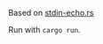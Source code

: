 Based on [stdin-echo.rs](https://github.com/async-rs/async-std/blob/c6622475b2796b58567168c829146e2975899a3b/examples/stdin-echo.rs)

Run with `cargo run`.
